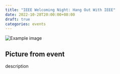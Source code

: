 ```yaml
---
title: "IEEE Welcoming Night: Hang Out With IEEE"
date: 2022-10-28T20:00:00+08:00
draft: true
categories: events
---
```


![Example image](/img/suske.jpeg)
## Picture from event
description